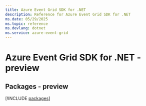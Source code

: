 ```yaml
---
title: Azure Event Grid SDK for .NET
description: Reference for Azure Event Grid SDK for .NET
ms.date: 05/29/2025
ms.topic: reference
ms.devlang: dotnet
ms.service: azure-event-grid
---
```

# Azure Event Grid SDK for .NET - preview
## Packages - preview
[!INCLUDE [packages](event-grid-index.md)]